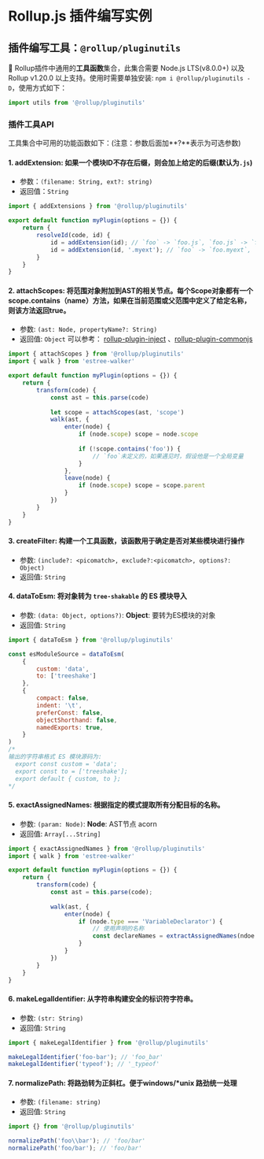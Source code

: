 # Rollup.js 插件编写实例



## 插件编写工具：`@rollup/pluginutils`

🍣 Rollup插件中通用的**工具函数**集合，此集合需要 Node.js LTS(v8.0.0+) 以及 Rollup v1.20.0 以上支持。使用时需要单独安装: `npm i @rollup/pluginutils -D`，使用方式如下：
```javascript
import utils from '@rollup/pluginutils'
```

### 插件工具API
工具集合中可用的功能函数如下：(注意：参数后面加**?**表示为可选参数)

#### 1. addExtension: 如果一个模块ID**不存在后缀**，则会加上给定的后缀(默认为`.js`)
* 参数：`（filename: String, ext?: string)`
* 返回值：`String`
```javascript
import { addExtensions } from '@rollup/pluginutils'

export default function myPlugin(options = {}) {
	return {
		resolveId(code, id) {
			id = addExtension(id); // `foo` -> `foo.js`, `foo.js` -> `foo.js`
			id = addExtension(id, '.myext'); // `foo` -> `foo.myext`, `foo.js` -> `foo.js`
		}
	}
}
```

#### 2.  attachScopes: 将范围对象附加到AST的相关节点。每个Scope对象都有一个scope.contains（name）方法，如果在当前范围或父范围中定义了给定名称，则该方法返回true。
* 参数: `(ast: Node, propertyName?: String)`
* 返回值: `Object`
可以参考： [rollup-plugin-inject](https://github.com/rollup/rollup-plugin-inject) 、[rollup-plugin-commonjs](https://github.com/rollup/rollup-plugin-commonjs)
```javascript
import { attachScopes } from '@rollup/pluginutils'
import { walk } from 'estree-walker'

export default function myPlugin(options = {}) {
	return {
		transform(code) {
			const ast = this.parse(code)
			
			let scope = attachScopes(ast, 'scope')
			walk(ast, {
				enter(node) {
					if (node.scope) scope = node.scope
					
					if (!scope.contains('foo')) {
						// `foo`未定义的，如果遇见时，假设他是一个全局变量
					}
				},
				leave(node) {
					if (node.scope) scope = scope.parent
				}
			})
		}
	}
}
```


#### 3. createFilter: 构建一个工具函数，该函数用于确定是否对某些模块进行操作
* 参数: `(include?: <picomatch>, exclude?:<picomatch>, options?: Object)`
* 返回值: `String`



#### 4. dataToEsm: 将对象转为 `tree-shakable` 的 ES 模块导入
* 参数: `(data: Object, options?)`: **Object**: 要转为ES模块的对象
* 返回值: `String`
```javascript
import { dataToEsm } from '@rollup/pluginutils'

const esModuleSource = dataToEsm(
	{
		custom: 'data',
		to: ['treeshake']
	},
	{
		compact: false,
		indent: '\t',
		preferConst: false,
		objectShorthand: false,
		namedExports: true,
	}
)
/*
输出的字符串格式 ES 模块源码为:
  export const custom = 'data';
  export const to = ['treeshake'];
  export default { custom, to };
*/
```


#### 5. exactAssignedNames: 根据指定的模式提取所有分配目标的名称。
* 参数: `(param: Node)`: **Node**: AST节点 acorn
* 返回值: `Array[...String]`
```javascript
import { exactAssignedNames } from '@rollup/pluginutils'
import { walk } from 'estree-walker'

export default function myPlugin(options = {}) {
	return {
		transform(code) {
			const ast = this.parse(code);
			
			walk(ast, {
				enter(node) {
					if (node.type === 'VariableDeclarator') {
						// 使用声明的名称
						const declareNames = extractAssignedNames(ndoe.id)
					}
				}
			})
		}
	}
}

```


#### 6. makeLegalIdentifier: 从字符串构建安全的标识符字符串。
* 参数: `(str: String)`
* 返回值: `String`
```javascript
import { makeLegalIdentifier } from '@rollup/pluginutils'

makeLegalIdentifier('foo-bar'); // 'foo_bar'
makeLegalIdentifier('typeof'); // '_typeof'
```



#### 7. normalizePath: 将路劲转为正斜杠。便于windows/*unix 路劲统一处理
* 参数: `(filename: string)`
* 返回值: `String`
```javascript
import {} from '@rollup/pluginutils'

normalizePath('foo\\bar'); // 'foo/bar'
normalizePath('foo/bar'); // 'foo/bar'
```




